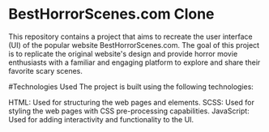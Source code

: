 # BestHorrorScenes.com Clone
This repository contains a project that aims to recreate the user interface (UI) of the popular website BestHorrorScenes.com. The goal of this project is to replicate the original website's design and provide horror movie enthusiasts with a familiar and engaging platform to explore and share their favorite scary scenes.

#Technologies Used
The project is built using the following technologies:

HTML: Used for structuring the web pages and elements.
SCSS: Used for styling the web pages with CSS pre-processing capabilities.
JavaScript: Used for adding interactivity and functionality to the UI.
